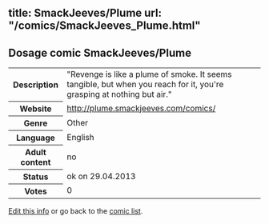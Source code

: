title: SmackJeeves/Plume
url: "/comics/SmackJeeves_Plume.html"
---
Dosage comic SmackJeeves/Plume
-----------------------------------------

<p id="msg"></p>
<script type="text/javascript">
if (window.location.search === '?edit_info_mail=sent_ok') {
  var elem = document.getElementById("msg");
  elem.innerHTML = 'Edited information sucessfully sent for review, which is usually done daily. Thanks!';
  elem.className = 'ok';
}
</script>
<table class="comicinfo">
<tr>
<th>Description</th><td>&quot;Revenge is like a plume of smoke. It seems tangible, but when you reach for it, you're grasping at nothing but air.&quot;</td>
</tr>
<tr>
<th>Website</th><td><a href="http://plume.smackjeeves.com/comics/">http://plume.smackjeeves.com/comics/</a></td>
</tr>
<tr>
<th>Genre</th><td>Other</td>
</tr>
<tr>
<th>Language</th><td>English</td>
</tr>
<tr>
<th>Adult content</th><td>no</td>
</tr>
<tr>
<th>Status</th><td>ok on 29.04.2013</td>
</tr>
<tr>
<th>Votes</th><td>0</td>
</tr>
</table>

[Edit this info](SmackJeeves_Plume_edit.html) or go back to the [comic list](../comic-index.html).
